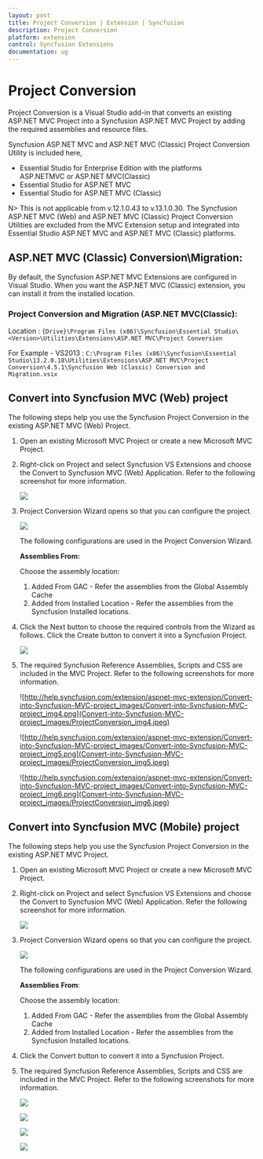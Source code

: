 ```yaml
---
layout: post
title: Project Conversion | Extension | Syncfusion
description: Project Conversion
platform: extension
control: Syncfusion Extensions
documentation: ug
---
```


# Project Conversion

Project Conversion is a Visual Studio add-in that converts an existing ASP.NET MVC Project into a Syncfusion ASP.NET MVC Project by adding the required assemblies and resource files.

Syncfusion ASP.NET MVC and ASP.NET MVC (Classic) Project Conversion Utility is included here,

* Essential Studio for Enterprise Edition with the platforms ASP.NETMVC or ASP.NET MVC(Classic)
* Essential Studio for ASP.NET MVC
* Essential Studio for ASP.NET MVC (Classic)

N> This is not applicable from v.12.1.0.43 to v.13.1.0.30. The Syncfusion ASP.NET MVC (Web) and ASP.NET MVC (Classic) Project Conversion Utilities are excluded from the MVC Extension setup and integrated into Essential Studio ASP.NET MVC and ASP.NET MVC (Classic) platforms.

## ASP.NET MVC (Classic) Conversion\Migration:

By default, the Syncfusion ASP.NET MVC Extensions are configured in Visual Studio. When you want the ASP.NET MVC (Classic) extension, you can install it from the installed location.

### Project Conversion and Migration (ASP.NET MVC(Classic):

Location : `{Drive}\Program Files (x86)\Syncfusion\Essential Studio\<Version>\Utilities\Extensions\ASP.NET MVC\Project Conversion`
    
For Example - VS2013 : `C:\Program Files (x86)\Syncfusion\Essential Studio\13.2.0.18\Utilities\Extensions\ASP.NET MVC\Project Conversion\4.5.1\Syncfusion Web (Classic) Conversion and Migration.vsix`

## Convert into Syncfusion MVC (Web) project

The following steps help you use the Syncfusion Project Conversion in the existing ASP.NET MVC (Web) Project.

1. Open an existing Microsoft MVC Project or create a new Microsoft MVC Project.
2. Right-click on Project and select Syncfusion VS Extensions and choose the Convert to Syncfusion MVC (Web) Application. Refer to the following screenshot for more information.

   ![](Convert-into-Syncfusion-MVC-project_images/ProjectConversion_img1.jpeg)

3. Project Conversion Wizard opens so that you can configure the project.

   ![](Convert-into-Syncfusion-MVC-project_images/ProjectConversion_img2.jpeg)


	The following configurations are used in the Project Conversion Wizard.

	**Assemblies From:**

	Choose the assembly location:

	1. Added From GAC - Refer the assemblies from the Global Assembly Cache
	2. Added from Installed Location - Refer the assemblies from the Syncfusion Installed locations.

4. Click the Next button to choose the required controls from the Wizard as follows. Click the Create button to convert it into a Syncfusion Project.

   ![](Convert-into-Syncfusion-MVC-project_images/ProjectConversion_img3.jpeg)


5. The required Syncfusion Reference Assemblies, Scripts and CSS are included in the MVC Project. Refer to the following screenshots for more information.

   ![http://help.syncfusion.com/extension/aspnet-mvc-extension/Convert-into-Syncfusion-MVC-project_images/Convert-into-Syncfusion-MVC-project_img4.png](Convert-into-Syncfusion-MVC-project_images/ProjectConversion_img4.jpeg)

   ![http://help.syncfusion.com/extension/aspnet-mvc-extension/Convert-into-Syncfusion-MVC-project_images/Convert-into-Syncfusion-MVC-project_img5.png](Convert-into-Syncfusion-MVC-project_images/ProjectConversion_img5.jpeg)

   ![http://help.syncfusion.com/extension/aspnet-mvc-extension/Convert-into-Syncfusion-MVC-project_images/Convert-into-Syncfusion-MVC-project_img6.png](Convert-into-Syncfusion-MVC-project_images/ProjectConversion_img6.jpeg)


## Convert into Syncfusion MVC (Mobile) project

The following steps help you use the Syncfusion Project Conversion in the existing ASP.NET MVC Project.

1. Open an existing Microsoft MVC Project or create a new Microsoft MVC Project.
2. Right-click on Project and select Syncfusion VS Extensions and choose the Convert to Syncfusion MVC (Web) Application. Refer the following screenshot for more information.

   ![](Convert-into-Syncfusion-MVC-project_images/ProjectConversion_img7.jpeg)


3. Project Conversion Wizard opens so that you can configure the project.

   ![](Convert-into-Syncfusion-MVC-project_images/ProjectConversion_img8.jpeg)


	The following configurations are used in the Project Conversion Wizard.

	**Assemblies** **From**:

	Choose the assembly location:

	1. Added From GAC - Refer the assemblies from the Global Assembly Cache
	2. Added from Installed Location - Refer the assemblies from the Syncfusion Installed locations.
	
4. Click the Convert button to convert it into a Syncfusion Project.

5. The required Syncfusion Reference Assemblies, Scripts and CSS are included in the MVC Project. Refer to the following screenshots for more information.

   ![](Convert-into-Syncfusion-MVC-project_images/ProjectConversion_img9.jpeg)


   ![](Convert-into-Syncfusion-MVC-project_images/ProjectConversion_img10.jpeg)


   ![](Convert-into-Syncfusion-MVC-project_images/ProjectConversion_img11.jpeg)


   ![](Convert-into-Syncfusion-MVC-project_images/ProjectConversion_img12.jpeg)


